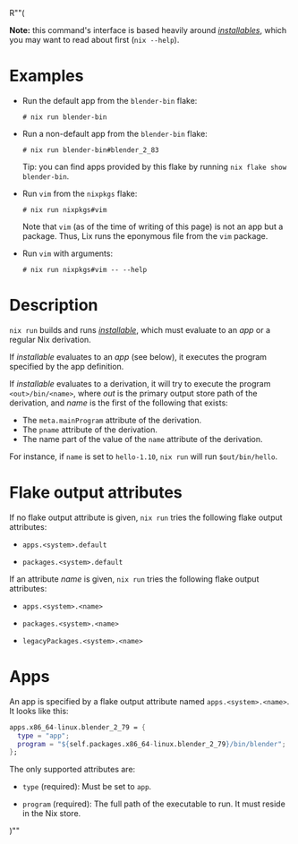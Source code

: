 R""(

**Note:** this command's interface is based heavily around [*installables*](./nix.md#installables), which you may want to read about first (`nix --help`).

# Examples

* Run the default app from the `blender-bin` flake:

  ```console
  # nix run blender-bin
  ```

* Run a non-default app from the `blender-bin` flake:

  ```console
  # nix run blender-bin#blender_2_83
  ```

  Tip: you can find apps provided by this flake by running `nix flake
  show blender-bin`.

* Run `vim` from the `nixpkgs` flake:

  ```console
  # nix run nixpkgs#vim
  ```

  Note that `vim` (as of the time of writing of this page) is not an
  app but a package. Thus, Lix runs the eponymous file from the `vim`
  package.

* Run `vim` with arguments:

  ```console
  # nix run nixpkgs#vim -- --help
  ```

# Description

`nix run` builds and runs [*installable*](./nix.md#installables), which must evaluate to an
*app* or a regular Nix derivation.

If *installable* evaluates to an *app* (see below), it executes the
program specified by the app definition.

If *installable* evaluates to a derivation, it will try to execute the
program `<out>/bin/<name>`, where *out* is the primary output store
path of the derivation, and *name* is the first of the following that
exists:

* The `meta.mainProgram` attribute of the derivation.
* The `pname` attribute of the derivation.
* The name part of the value of the `name` attribute of the derivation.

For instance, if `name` is set to `hello-1.10`, `nix run` will run
`$out/bin/hello`.

# Flake output attributes

If no flake output attribute is given, `nix run` tries the following
flake output attributes:

* `apps.<system>.default`

* `packages.<system>.default`

If an attribute *name* is given, `nix run` tries the following flake
output attributes:

* `apps.<system>.<name>`

* `packages.<system>.<name>`

* `legacyPackages.<system>.<name>`

# Apps

An app is specified by a flake output attribute named
`apps.<system>.<name>`. It looks like this:

```nix
apps.x86_64-linux.blender_2_79 = {
  type = "app";
  program = "${self.packages.x86_64-linux.blender_2_79}/bin/blender";
};
```

The only supported attributes are:

* `type` (required): Must be set to `app`.

* `program` (required): The full path of the executable to run. It
  must reside in the Nix store.

)""
